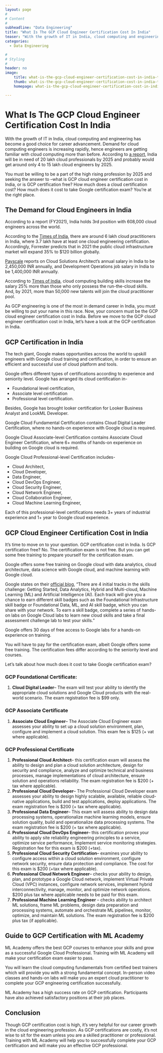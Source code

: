 ```yaml
---
layout: page
#
# Content
#
subheadline: "Data Engineering"
title: "What Is The GCP Cloud Engineer Certification Cost In India"
teaser: "With the growth of IT in India, cloud computing and engineering has become a good choice for career advancement. Demand for cloud computing engineers is increasing rapidly, hence engineers are getting familiar with cloud computing more than before. According to [a report](https://www.gadgetsnow.com/tech-news/india-may-need-20-lakh-cloud-professionals-by-2025-study/articleshow/85564520.cms), India"
categories:
  - Data Engineering

#
# Styling
#
header: no
image:
    title: what-is-the-gcp-cloud-engineer-certification-cost-in-india-thumbnail.jpg
    thumb: what-is-the-gcp-cloud-engineer-certification-cost-in-india-thumbnail.jpg
    homepage: what-is-the-gcp-cloud-engineer-certification-cost-in-india-thumbnail.jpg

---
```


# What Is The GCP Cloud Engineer Certification Cost In India

With the growth of IT in India, cloud computing and engineering has become a good choice for career advancement. Demand for cloud computing engineers is increasing rapidly, hence engineers are getting familiar with cloud computing more than before. According to [a report](https://www.gadgetsnow.com/tech-news/india-may-need-20-lakh-cloud-professionals-by-2025-study/articleshow/85564520.cms), India will be in need of 20 lakh cloud professionals by 2025 and probably would get around only 4 to 15 lakh cloud engineers by 2025.


You must be willing to be a part of the high rising profession by 2025 and seeking the answer to –what is GCP cloud engineer certification cost in India, or is GCP certification free? How much does a cloud certification cost? How much does it cost to take Google certification exam? You’re at the right place.


**The Demand for Cloud Engineers in India**
-------------------------------------------


According to a report (FY2021), India holds 3rd position with 608,000 cloud engineers across the world.


According to the [Times of India](https://timesofindia.indiatimes.com/business/india-business/2021-will-see-a-big-war-for-cloud-skills/articleshow/80090241.cms), there are around 6 lakh cloud practitioners in India, where 3.7 lakh have at least one cloud engineering certification. Accordingly, Forrester predicts that in 2021 the public cloud infrastructure market will expand 35% to $120 billion globally.


[Payscale](https://www.payscale.com/research/IN/Skill=Google_Cloud_Platform_(GCP)/Salary) reports on Cloud Solutions Architect’s annual salary in India to be 2,450,000 INR annually, and Development Operations job salary in India to be 1,400,000 INR annually.


According to [Times of India](https://timesofindia.indiatimes.com/business/india-business/2021-will-see-a-big-war-for-cloud-skills/articleshow/80090241.cms), cloud computing building skills increase the salary 25% more than those who only possess the run-the-cloud skills. And, by 2021, more than 50,000 new talents will join the cloud practitioner pool.


As GCP engineering is one of the most in demand career in India, you must be willing to put your name in this race. Now, your concern must be the GCP cloud engineer certification cost in India. Before we move to the GCP cloud engineer certification cost in India, let’s have a look at the GCP certification in India.


**GCP Certification in India**
------------------------------


The tech giant, Google makes opportunities across the world to upskill engineers with Google cloud training and certification, in order to ensure an efficient and successful use of cloud platform and tools.


Google offers different types of certifications according to experience and seniority level. Google has arranged its cloud certification in-


* Foundational level certification,
* Associate level certification
* Professional level certification.


Besides, Google has brought looker certification for Looker Business Analyst and LookML Developer.


Google Cloud Fundamental Certification contains Cloud Digital Leader Certification, where no hands-on experience with Google cloud is required.


Google Cloud Associate-level Certification contains Associate Cloud Engineer Certification, where 6+ months of hands-on experience on building on Google cloud is required.


Google Cloud Professional-level Certification includes-


* Cloud Architect,
* Cloud Developer,
* Data Engineer,
* Cloud DevOps Engineer,
* Cloud Security Engineer,
* Cloud Network Engineer,
* Cloud Collaboration Engineer,
* Cloud Machine Learning Engineer,


Each of this professional-level certifications needs 3+ years of industrial experience and 1+ year to Google cloud experience.


**GCP Cloud Engineer Certification Cost in India**
--------------------------------------------------


It’s time to move on to your question. GCP certification cost in India. Is GCP certification free? No. The certification exam is not free. But you can get some free training to prepare yourself for the certification exam.


Google offers some free training on Google cloud with data analytics, cloud architecture, data science with Google cloud, and machine learning with Google cloud.


Google states on their [official blog](https://cloud.google.com/blog/topics/training-certifications/kick-off-2021-with-skill-badges-and-free-training), “There are 4 initial tracks in the skills challenge: Getting Started, Data Analytics, Hybrid and Multi-cloud, Machine Learning (ML) and Artificial Intelligence (AI). Each track will give you a chance to earn different skill badges such as the Foundational Infrastructure skill badge or Foundational Data, ML, and AI skill badge, which you can share with your network. To earn a skill badge, complete a series of hands-on labs on Google Cloud labs to learn new cloud skills and take a final assessment challenge lab to test your skills.”


Google offers 30 days of free access to Google labs for a hands-on experience on training.


You will have to pay for the certification exam, albeit Google offers some free training. The certification fees differ according to the seniority level and courses.


Let’s talk about how much does it cost to take Google certification exam?


### **GCP Foundational Certificate:**


1. **Cloud Digital Leader**– The exam will test your ability to identify the appropriate cloud solutions and Google Cloud products with the real-world scenario. The exam registration fee is $99 only.


### **GCP Associate Certificate**


1. **Associate Cloud Engineer**– The Associate Cloud Engineer exam assesses your ability to set up a cloud solution environment, plan, configure and implement a cloud solution. This exam fee is $125 (+ vat where applicable).


### **GCP Professional Certificate**


1. **Professional Cloud Architect**– this certification exam will assess the ability to design and plan a cloud solution architecture, design for security and compliance, analyze and optimize technical and business processes, manage implementations of cloud architecture, ensure solution and operations reliability. The exam registration fee is $200 (+ tax where applicable).
2. **Professional Cloud Developer**– The Professional Cloud Developer exam assesses your ability to design highly scalable, available, reliable cloud-native applications, build and test applications, deploy applications. The exam registration fee is $200 (+ tax where applicable).
3. **Professional Data Engineer**– This exam will assess ability to design data processing systems, operationalize machine learning models, ensure solution quality, build and operationalize data processing systems. The exam registration fee is $200 (+ tax where applicable).
4. **Professional Cloud DevOps Engineer**– this certification proves your ability to apply site reliability engineering principles to a service, optimize service performance, Implement service monitoring strategies. Registration fee for this exam is $200 (+tax).
5. **Professional Cloud Security Certification**– examines your ability to configure access within a cloud solution environment, configure network security, ensure data protection and compliance. The cost for this exam is $200 (+tax where applicable).
6. **Professional Cloud Network Engineer**– checks your ability to design, plan, and prototype a Google Cloud network, implement Virtual Private Cloud (VPC) instances, configure network services, implement hybrid interconnectivity, manage, monitor, and optimize network operations. $200 plus tax where applicable needs to be paid for this exam.
7. **Professional Machine Learning Engineer** – checks ability to architect ML solutions, frame ML problems, design data preparation and processing systems, automate and orchestrate ML pipelines, monitor, optimize, and maintain ML solutions. The exam registration fee is $200 plus tax (if applicable).


**Guide to GCP Certification with ML Academy**
----------------------------------------------


ML Academy offers the best GCP courses to enhance your skills and grow as a successful Google Cloud Professional. Training with ML Academy will make your certification exam easier to pass.


You will learn the cloud computing fundamentals from certified best trainers which will provide you with a strong fundamental concept. In-person video classes and hands-on labs will make you an expert cloud practitioner to complete your GCP engineering certification successfully.


ML Academy has a high success rate on GCP certification. Participants have also achieved satisfactory positions at their job places.


**Conclusion**
--------------


Though GCP certification cost is high, it’s very helpful for our career growth in the cloud engineering profession. As GCP certifications are costly, it’s not wise to sit for the exam unless you are a skilled practitioner or professional. Training with ML Academy will help you to successfully complete your GCP certification and will make you an effective GCP professional.


